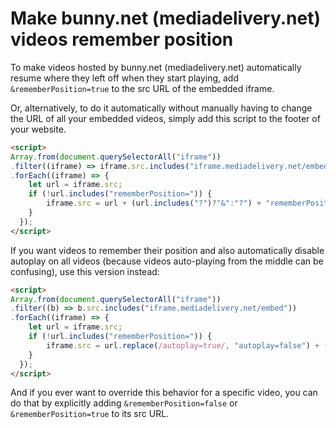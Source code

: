 # Make bunny.net (mediadelivery.net) videos remember position

To make videos hosted by bunny.net (mediadelivery.net) automatically resume where they left off when they start playing, add `&rememberPosition=true` to the src URL of the embedded iframe.

Or, alternatively, to do it automatically without manually having to change the URL of all your embedded videos, simply add this script to the footer of your website.

```html
<script>
Array.from(document.querySelectorAll("iframe"))
.filter((iframe) => iframe.src.includes("iframe.mediadelivery.net/embed"))
.forEach((iframe) => {
    let url = iframe.src;
    if (!url.includes("rememberPosition=")) {
        iframe.src = url + (url.includes("?")?"&":"?") + "rememberPosition=true";
    }
  });
</script>
```

If you want videos to remember their position and also automatically disable autoplay on all videos (because videos auto-playing from the middle can be confusing), use this version instead:

```html
<script>
Array.from(document.querySelectorAll("iframe"))
.filter((b) => b.src.includes("iframe.mediadelivery.net/embed"))
.forEach((iframe) => {
    let url = iframe.src;
    if (!url.includes("rememberPosition=")) {
        iframe.src = url.replace(/autoplay=true/, "autoplay=false") + (url.includes("?")?"&":"?") + "rememberPosition=true";
    }
  });
</script>
```

And if you ever want to override this behavior for a specific video, you can do that by explicitly adding `&rememberPosition=false` or `&rememberPosition=true` to its src URL.